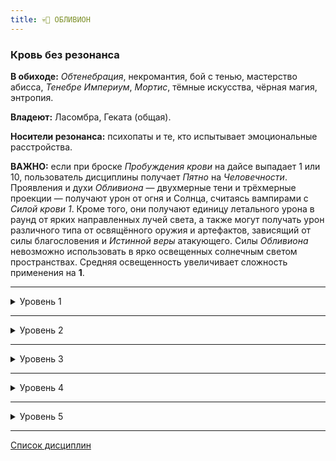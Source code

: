 ```yaml
---
title: 💀🦇 ОБЛИВИОН
---
```

### Кровь без резонанса

**В обиходе:** *Обтенебрация*, некромантия, бой с тенью, мастерство абисса, *Тенебре Империум*, *Мортис*, тёмные искусства, чёрная магия, энтропия.

**Владеют:** Ласомбра, Геката (общая).

**Носители резонанса:** психопаты и те, кто испытывает эмоциональные расстройства.

**ВАЖНО:** если при броске *Пробуждения крови* на дайсе выпадает 1 или 10, пользователь дисциплины получает *Пятно* на *Человечности*.
Проявления и духи *Обливиона* — двухмерные тени и трёхмерные проекции — получают урон от огня и Солнца, считаясь вампирами с *Силой крови 1*. Кроме того, они получают единицу летального урона в раунд от ярких направленных лучей света, а также могут получать урон различного типа от освящённого оружия и артефактов, зависящий от силы благословения и *Истинной веры* атакующего. Силы *Обливиона* невозможно использовать в ярко освещенных солнечным светом пространствах. Средняя освещенность увеличивает сложность применения на **1**.

___

<details>
<summary>Уровень 1</summary>

### ● 🦇 Теневой плащ

- **Стоимость**: —
- **Дайспул**: —
- **Система**: Вампир изменяет окружающие тени так, чтобы маскировать свою внешность или выглядеть более устрашающим, благодаря чему он пассивно получает бонус **+2** к броскам *Запугивания* против смертных и *Скрытности*.
- **Длительность**: —

___

### ● 🦇 Взор Обливиона

- **Стоимость**: —
- **Дайспул**: —
- **Система**: Закрывая глаза, вампир заполняет радужные оболочки *Обливионом*, благодаря чему он получает возможность видеть в кромешной тьме и различать призраков, которые не скрывают своего присутствия. Все штрафы за темноту, в том числе — сверхъестественную, перестают действовать. Способность не предоставляет возможности физического взаимодействия с призраками.
- **Длительность**: 1 сцена

___

### ● 💀 Прах к праху 🍷

- **Стоимость**: 1 пробуждение крови
- **Дайспул**: *Выносливость* + *Обливион* против *Выносливость* + *Медицина*/*Стойкость*
- **Система**: Способность позволяет вампиру уничтожить свежее или старое тело, введя часть своей крови в труп. Сила не воздействует на вампиров, однако действует на оживлённых мертвецов. Выполнив *пробуждение* и окропив труп своей кровью, вампир разрушает неподвижный труп за **3 хода** без проверки. Если речь идёт о "зомби", необходимо выполнить проверку дайспула. При успехе труп рассыпается за **5 ходов – N сдвигов** (минимум = 1 ход), разрушающиеся трупы оказываются *физически ослаблены*. При критическом успехе тело рассыпается мгновенно. При полном провале тело начинает гнить, однако не разрушается и оказывается иммунным к этой силе со стороны любого заклинателя.
- **Длительность**: переменная

___

### ● 💀 Сковывающие оковы

- **Стоимость**: —
- **Дайспул**: —
- **Система**: Закрывая глаза, вампир заполняет радужные оболочки блеклым отражением действительности, благодаря чему он в дальнейшем получает возможность воспринимать объекты или места, важные для призраков. Подобные "оковы" выступают в качестве якорей, которые привязывают мертвецов к физической реальности. Определение "оков" упрощает некроманту задачи манипуляции призраками. "Оковы" излучают различные ауры, обладая запахами и подсветкой, соответствующими отношению призрака к этим объектам. Пока сила активна, некромант получает штраф **–2** ко всем броскам *Бдительности*, *Смекалки* и *Решительности*, не связанным непосредственно с "оковами".
- **Длительность**: 1 сцена
</details>

___

<details>
<summary>Уровень 2</summary>

### ●● 🦇 Призыв тени 🍷

- **Стоимость**: 1 пробуждение крови
- **Дайспул**: —
- **Система**: Вампир получает возможность отбросить сверхъестественную тень, которая следует за ним и повторяет его движения, иногда разрастаясь и искажаясь в зависимости от темперамента заклинателя. Любой, кто видит вампира, может заметить неестественность тени, пройдя проверку *Смекалки* + *Бдительности* **(3)**. Вампир может направлять свою тень, удлиняя или искажая её, но не отрывая от себя. Тень может быть удлинена на 2 × (*Обливион*) метров. Для любого, кто стоит в отбрасываемой вампиром тени, урон в *СВ * в социальном конфликте увеличивается на 1.
- **Длительность**: 1 сцена

___

### ●● 🦇 Руки Аримана (💪 ●●) 🍷

- **Стоимость**: 1 пробуждение крови
- **Дайспул**: *Смекалка* + *Обливион*
- **Система**: Вампир призывает отростки Абисса на неосвещенных местах. Сконцентрировавшись в течение хода и выполнив *Пробуждение*, вампир получает возможность выполнять удары (поверхностный урон) и захваты против целей на расстоянии. Дополнительные "руки" можно создавать, разбивая дайспул. Для атак и уворотов "рук" используется дайспул, к наносимому урону добавляется половина *Могущества* с округлением вверх. Длина "рук" составляет 2 × *Обливион* метров. У "рук" есть **3 ОЗ**, урон наносится дневным светом или ярким факелом. Можно выполнить бросок дайспула для превозмогания света на один ход, в результате чего "руки" получают единицу урона, но могут продолжить преследовать жертву. Пока сила активна вампир может только контролировать "руки". "Руки" позволяют выполнять базовые действия, такие как открытие дверей или нажатие рычагов, однако ими нельзя, например, вводить текст или управлять транспортом. "Руки" перемещаются по земле. Захваченная "руками" жертва должна пройти проверку *Решительности* + *Самообладания* против дайспула, чтобы высвободиться из захвата и пройти сквозь тень.
- **Длительность**: 1 сцена, до завершения или уничтожения

___

### ●● 💀 Роковое предвиденье (👁‍🗨 ●●) 🍷

- **Стоимость**: 1 пробуждение крови
- **Дайспул**: *Решительность* + *Обливион* (**3 или выше**)
- **Система**: Сила позволяет вампиру просканировать любого не-вампира и получить видение приближающейся смерти, которая может случиться как через минуту, так и через несколько десятилетий. Глаза вампира становятся абсолютно чёрными, и в течение 1 хода он застывает в неподвижности, просматривая судьбу своего визави и не имея возможности выполнять любые другие взаимодействия. Вампир должен иметь возможность слышать или видеть свою цель при выполнении броска дайспула. Успех позволяет увидеть тело, каждый дополнительный сдвиг — дополнительную улику (характер смерти, время и место смерти, имя и лицо первого увидевшего труп человека). Критический успех позволяет вампиру получить отчётливое видение и ощутить мотив, если жертва была убита преднамеренно. Полный провал оставляет вампира ослеплённым до конца сцены, и он больше не сможет использовать эту силу на той же цели. Если кто-нибудь пытается предотвратить увиденную судьбу, вся вселенная противостоит этому с помощью различных хаотичных проявлений. Сложность действий, направленных на предотвращение гибели, увеличивается на 1 до выполнения судьбы, предотвращения судьбы или завершения истории.
- **Длительность**: до выполнения, предотвращения или завершения истории

___

### ●● 💀 Там, где истончается Завеса 🍷

- **Стоимость**: 1 пробуждение крови
- **Дайспул**: *Смекалка* + *Обливион* (**3**)
- **Система**: Сила позволяет вампиру ощутить, насколько истончена *Завеса* между физическим миром и *Темными землями*. Выполнив *Пробуждение* и совершив успешный бросок дайспула, вампир может ощутить толщину *Завесы* в месте размером со здание или достопримечательность. При критическом успехе можно найти точку, где толщина *Завесы* была изменена недавно (что обычно свидетельствует об убийстве, частых ритуалах некромантии или местах со святой/нечистой аурой и т. д.). При полном провале сила даёт ложное прочтение обстановки. Без применения этой силы заклинатели не могут получить преимуществ от истончения *Завесы*.
 - **Непроницаемая**: здесь не случалось смертей, святая земля. Вампиры и призраки не могут пересекать *Завесу* в этом месте.
 - **Плотная**: смерть произошла давным-давно, место благодати. Эффекта нет.
 - **Тонкая**: смерть произошла недавно, место часто посещают меланхолики. **–1** к **СЛ** бросков *Обливиона*.
 - **Прорванная**: произошла серия смертей, некроманты проводят церемонии. **–2** к **СЛ** бросков *Обливиона*.
 - **Отсутствующая**: некромант использовал *Разрез Завесы* (🦴 ●●●●), призраки регулярно пересекают эту часть *Завесы*. **–2** к **СЛ** бросков *Обливиона*, призраки могут свободно проходить в *Темные земли* и из них, смертные получают в этом месте **2 поверхностных урона**, которые нельзя излечить до ухода из зоны.
- **Длительность**: 1 сцена
</details>

___

<details>
<summary>Уровень 3</summary>

### ●●● 🦇 Теневая проекция 🍷

- **Стоимость**: 1 пробуждение крови
- **Дайспул**: —
- **Система**: Вампир получает возможность спроецировать свои чувства на любую тень в зоне видимости, слыша и видя все, что он мог бы воспринимать, находясь внутри этой тени (включая тень, созданную *Призывом тени*). Присутствие вампира в тени можно ощутить только сверхъестественными способами. Вампир способен одновременно ощущать и свое окружение, и окружение тени.
- **Длительность**: до 1 сцены

___

### ●●● 🦇 Прикосновение Обливиона 🍷

- **Стоимость**: 1 пробуждение крови
- **Дайспул**: —
- **Система**: Вампир получает возможность пропустить сквозь себя *Обливиона* в жертву при физическом касании, вызывая некоторое подобие электроразряда, стремительно состаривающего часть тела жертвы. Выполнив *Пробуждение крови*, вампир хватает свою жертву (*Сила* + *Драка*, если жертва уворачивается или сопротивляется), в результате чего цель получает **2 летального урона** и *травму*. Если целью стала рука или нога, соответствующий сустав оказывается поврежден, и смертному потребуется длительная реабилитация, а вампиру придется исцелять летальный урон по стандартным правилам. Аналогичным образом касание может ослепить, оглушить или обезмолвить цель.
 - **Голова**: –1 к физическим дайспулам, –2 к ментальным дайспулам;
 - **Конечность**: –3 к дайспулам при выполнении действий с помощью повреждённой конечности;
 - **Органы чувств**: –3 к дайспулам при соответствующих действиях (включая бой).
- **Длительность**: 1 ход

___

### ●●● 💀 Аура разложения 🍷

- **Стоимость**: 1 пробуждение крови
- **Дайспул**: *Выносливость* + *Обливион* против *Выносливости* + *Медицины*/*Стойкости*
- **Система**: Вампир получает возможность состаривать и увядать всё живое вокруг него. Выполнив *Пробуждение* и совершив успешный бросок *Выносливости* + *Обливиона* **(3)**, неразумные органические и неорганические материалы в радиусе 5 метров от заклинателя начинают стариться и разлагаться: растения вянут и чернеют, еда гниёт в упаковке, кирпичи начинают крошиться. Поглощенная еда наносит 2 неуполовиниваемых поверхностных урона в каждой последующей сцене, пока не будет выполнен успешный бросок *Интеллекта* + *Медицины* (**3**). Все живое в этом радиусе должно пройти проверку дайспула против броска активации силы. За каждый сдвиг при провале жертва получает 1 неуполовиниваемого поверхностного урона. Урон медленно наносится в течение всей сцены. Повторные применения силы не наносят дополнительный урон уже пострадавшим жертвам. Во время действия силы легко различим излучаемый вампиром запах гниения. Пока сила активна, вампир получает штраф **–2** ко всем социальным броскам положительного или дипломатического характера, если он ведет общение с кем-то в личном присутствии.
- **Длительность**: 1 сцена

___

### ●●● 💀 Праздник страсти (⚓ ●●)

- **Стоимость**: —
- **Дайспул**: *Решительность* + *Обливион* против *Решительности* + *Самообладания*
- **Система**: Сила позволяет вампиру питаться эмоциями призраков, которые удерживают их на земле, создавая воронку между своим ртом и призраком. Расстояние между вампиром и призраком должно не превышать 3 метров. При успешном броске дайспула вампир наносит 1 летальный урон в *СВ* призрака и снижает уровень голода на 1 до конца ночи. Голод возвращается на следую ночь. Кормление от призраков может становиться причиной появления *Пятен на человечности*, т. к. после поглощения всех эмоций призрака (от 1 до 5), последний может стать неконтролируемым, убийственным и разрушительным.
- **Длительность**:  пассивно
</details>

___

<details>
<summary>Уровень 4</summary>

### ●●●● 🦇 Стигийская пелена 🍷

- **Стоимость**: 1 пробуждение крови
- **Дайспул**: —
- **Система**: Вампир извлекает тьму из находящейся рядом тени, заливая пространство тенью, сравнимой с безлунной ночью, приглушая и делая неразборчивыми звуки. Выполнив *пробуждение* и потратив ход на концентрацию, заклинатель начинает распространять тени на выбранном пространстве. Эффект воздействует на круг с радиусом = 2 × *Забытье*. Центром круга является Заклинатель или выбранная точка в его поле зрения. Наблюдатели за зоной воздействия видят, как все тени вокруг разрастаются и создают пелену. Любой, пойманный в пелену, получает штраф в –3 ко всем броскам, если только он не имеет возможности видеть в сверхъестественной тьме. Любой смертный, оказавшийся в пелене, каждый ход получает 1 поверхностного урона от удушения, пока не выйдет из зоны воздействия.
- **Длительность**: 1 сцена

___

### ●●●● 🦇 Муфта Умбры 🍷🖤

- **Стоимость**: 1 пробуждение крови, 1 пятно
- **Дайспул**: *Смекалка* + *Обливион* против *Ловкости* + *Смекалки*
- **Система**: Вампир создает временный портал прямо в тени жертвы, из-за чего она проваливается сквозь *Обливион* и вываливается наружу сквозь тень заклинателя. Для применения силы заклинатель должен отчетливо видеть цель и ее тень. Заклинатель проходит проверку дайспула для размещения тени под жертвой, создавая сверхъестественную дыру в пространстве. Подобное путешествие обычно обескураживает жертву — смертный придет в ужас, а вампир должен пройти проверку *Безумия ярости* или *Безумия ужаса* (на усмотрение Рассказчика) против **СЛ 4**.
- **Длительность**: мгновенно

___

### ●●●● 💀 Некротическая чума 🍷🖤🖤

- **Стоимость**: 1 пробуждение крови
- **Дайспул**: *Интеллект* + *Обливион* против *Выносливость* + *Медицина*/*Стойкость*
- **Система**: С помощью касания вампир отравляет кровь смертной цели, наполняя её болезнью, которая разрушает тело цели и может распространиться на других смертных. Некроманты с опытом в *Медицине* способны придать чуме внешний вид реально существующей болезни. Симптомы болезни исчезают через время даже без медицинского вмешательства и вне зависимости от того, выживет ли жертва. Бросок дайспула не требуется, если жертва представляет собой слабого смертного (младенец, старик, больной, выздоравливающий, умирающий или человек с менее, чем 3 незачеркнутыми ОЗ). Силу нельзя применять на вампирах. Поражённые жертвы получают 1 летальное ранение раз в сцену после заражения. Количество сцен воздействия чумы равно уровню *Обливиона* вампира. Болезнь нельзя излечить медицинскими средствами, но можно поглощением крови. При критическом успехе вампир может сделать чуму заразной (через касание), каждый последующий заражённый  страдает на 1 сцену меньше того, кто его заразил. При полном провале вампир заражает собственную кровь, получая 3 летальных урона — из заклинателя начинает выплёскиваться заражённая кровь, а он сам должен выполнить дополнительное *Пробуждение крови*.
- **Длительность**: 1 ход на активацию, затем в зависимости от условий
</details>

___

<details>
<summary>Уровень 5</summary>

### ●●●●● 🦇 Шаг в тень 🍷

- **Стоимость**: 1 пробуждение крови
- **Дайспул**: —
- **Система**: Ступая в тень, заклинатель исчезает, и спустя ход появляется из той же или другой тени на расстоянии от точки входа. Вампир должен выбрать достаточно большую тень, чтобы она могла покрыть его полностью. Тень для выхода должен находиться в поле зрения (возможно, сверхъестественного). При перемещении можно взять с собой "спутника", однако если такое перемещение выполняется без его согласия, необходимо выполнить успешный захват. Если в результате применения силы вампир получает *Пятно на человечности*, то спутник также получает *Пятно*.
- **Длительность**: 1 ход

___

### ●●●●● 🦇 Сумрачный аватар 🍷🍷

- **Стоимость**: 2 пробуждения крови
- **Дайспул**: —
- **Система**: Вампир получает возможность превратить своё естество в тень, став двухмерным пятном тьмы, способным проскользнуть по любой поверхности сквозь наименьшие щели и трещины. В этой форме вампир может получать урон только от огня и солнечного света. На трансформацию требуется 1 ход, в течение которого вампир не делает ничего другого. После трансформации вампир перемещается со скоростью ходьбы по земле или стенам, останавливаясь только перед герметичными барьерами. Вампир получает возможность окутывать жертв собой, снижая их дайспулы на **3 дайса** и удушая смертных подобием *Стигийской пелены* (💀●●●●). Если вампир окутывает смертного, он может кормиться от него, даже не пробивая кожу клыками. Находясь в форме *Аватара*, вампир может использовать ментальные дисциплины на усмотрение *Рассказчика*.
- **Длительность**: 1 сцена или до конца применения

___

### ●●●●● 💀 Провиденье Скульд 🍷🍷

- **Стоимость**: 2 пробуждения крови
- **Дайспул**: *Выносливость* + *Обливион* против *Выносливости* + *Медицины*/*Стойкости*
- **Система**: Некромант способен восстановить предначертанную судьбу, вернув болезни к исцеленным, сломав срощенные кости и вернув процесс старения гулям. Заклинатель покрывает кровью свои руки и лицо, вспоминая при этом лица жертв. При успешном броске жертва мгновенно подвергается влиянию серьёзной травмы/состояния, которому она была подвержена ранее — раку, перелому или болезни (включая *Некротическую чуму* [💀 ●●●●]) — вместе со всеми серьёзными негативными воздействиями от этой проблемы. Гули лишаются иммунитета к старению и всей крови *домитора* из своего тела. При критическом успехе заклинатель по желанию может остановить сердце жертвы, убив её на месте. При полном провале вампир больше не может использовать эту силу против той же жертвы. 
- **Длительность**: переменная

___

### ●●●●● 💀 Увядающий дух 🍷🍷 X🖤

- **Стоимость**: 2 пробуждения крови, пятна
- **Дайспул**: *Решительность* + *Обливион* против *Решительности* + *Оккультизма*/*Стойкости*
- **Система**: Сила позволяет подвергнуть энтропии духовную сущность цели, будь то смертный или вампир. Заклинатель получает некоторое количество *Пятен на человечности*, так как он способен полностью уничтожить дух жертвы, не дав ей вернуться даже в качестве призрака. Вампир покрывает обе руки своей кровью и касается жертвы. При успешном броске дайспула жертва получает 2 летальных урона в *СВ* за каждый сдвиг при броске. Атака способна разлагать дух жертвы до тех пор, пока от неё не останется высохшая оболочка, и если цель получает *ментальное ослабление*, то она не сможет вернуться в виде призрака после смерти.
- **Длительность**: 1 ход
</details>

___

[Список дисциплин](index.md)
